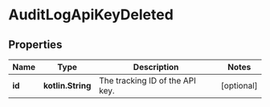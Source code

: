
# AuditLogApiKeyDeleted

## Properties
| Name | Type | Description | Notes |
| ------------ | ------------- | ------------- | ------------- |
| **id** | **kotlin.String** | The tracking ID of the API key. |  [optional] |



